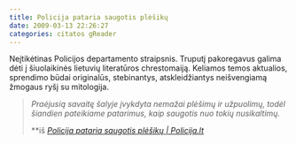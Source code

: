 ```yaml
---
title: Policija pataria saugotis plėšikų
date: 2009-03-13 22:26:27
categories: citatos gReader
---
```


Neįtikėtinas Policijos departamento straipsnis. Truputį pakoregavus galima dėti į šiuolaikinės lietuvių literatūros chrestomaiją. Keliamos temos aktualios, sprendimo būdai originalūs, stebinantys, atskleidžiantys neišvengiamą žmogaus ryšį su mitologija.

> *Praėjusią savaitę šalyje įvykdyta nemažai plėšimų ir užpuolimų, todėl šiandien pateikiame patarimus, kaip saugotis nuo tokių nusikaltimų.*
>
> **iš *[Policija pataria saugotis plėšikų | Policija.lt](http://www.policija.lt/index.php?id=5154)*
